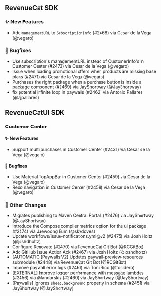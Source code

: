 ## RevenueCat SDK
### ✨ New Features
* Add `managementURL` to `SubscriptionInfo` (#2468) via Cesar de la Vega (@vegaro)
### 🐞 Bugfixes
* Use subscription's managementURL instead of CustomerInfo's in Customer Center (#2473) via Cesar de la Vega (@vegaro)
* Issue when loading promotional offers when products are missing base plans (#2471) via Cesar de la Vega (@vegaro)
* Purchases the right package when a purchase button is inside a package component (#2469) via JayShortway (@JayShortway)
* fix potential infinite loop in paywalls (#2462) via Antonio Pallares (@ajpallares)

## RevenueCatUI SDK
### Customer Center
#### ✨ New Features
* Support multi purchases in Customer Center (#2431) via Cesar de la Vega (@vegaro)
#### 🐞 Bugfixes
* Use Material TopAppBar in Customer Center (#2459) via Cesar de la Vega (@vegaro)
* Redo navigation in Customer Center (#2458) via Cesar de la Vega (@vegaro)

### 🔄 Other Changes
* Migrates publishing to Maven Central Portal. (#2476) via JayShortway (@JayShortway)
* Introduce the Compose compiler metrics option for the ui package (#2474) via Jaewoong Eum (@skydoves)
* Update workflows/issue-notifications.yml@v2 (#2475) via Josh Holtz (@joshdholtz)
* Configure Renovate (#2470) via RevenueCat Git Bot (@RCGitBot)
* Add GitHub Issue Action Ack (#2467) via Josh Holtz (@joshdholtz)
* [AUTOMATIC][Paywalls V2] Updates paywall-preview-resources submodule (#2448) via RevenueCat Git Bot (@RCGitBot)
* Improve paywall error logs (#2461) via Toni Rico (@tonidero)
* [EXTERNAL] Improve logger performance with message lambdas (#2456) via @landarskiy (#2460) via JayShortway (@JayShortway)
* [Paywalls] Ignores `sheet.background` property in schema (#2451) via JayShortway (@JayShortway)
